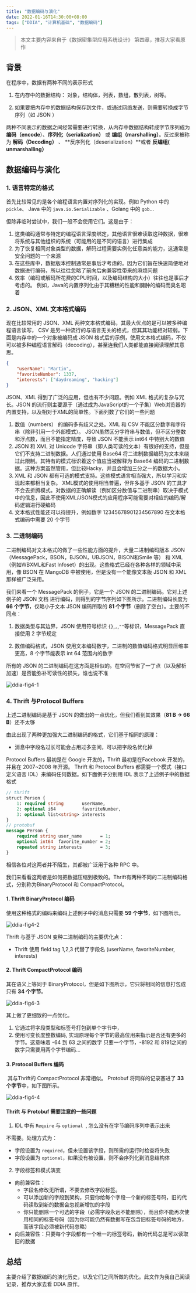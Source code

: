 ```yaml
---
title: "数据编码与演化"
date: 2022-01-16T14:30:00+08:00
tags: ["DDIA", "计算机基础", "数据编码"]
---
```


> 本文主要内容来自于《数据密集型应用系统设计》 第四章，推荐大家看原作

## 背景

在程序中，数据有两种不同的表示形式

1. 在内存中的数据结构： 对象，结构体，列表，数组，散列表，树等。

2. 如果要把内存中的数据结构保存到文件，或通过网络发送，则需要转换成字节序列（如 JSON ）

两种不同表示的数据之间经常需要进行转换，从内存中数据结构转成字节序列成为 **编码（encode**）、**序列化（serialization）** 或 **编组（marshalling）**。反过来被称为 **解码（Decoding）** 、 **反序列化（deserialization）**或者 **反编组( unmarshalling）**

## 数据编码与演化

### 1. 语言特定的格式

首先比较常见的是各个编程语言内置对序列化的实现。例如 Python 中的 `pickle`、 Java 中的 `java.io.Serializable` 、Golang 中的 `gob`...  

但除非临时尝试中，我们一般不会使用它们。这是由于：

1. 这类编码通常与特定的编程语言深度绑定，其他语言很难读取这种数据，很难将系统与其他组织的系统（可能用的是不同的语言）进行集成
2. 为了恢复相同对象类型的数据，解码过程需要实例化任意类的能力，这通常是安全问题的一个来源
3. 在这些库中，数据版本控制通常是事后才考虑的。因为它们旨在快速简便地对数据进行编码，所以往往忽略了前向后向兼容性带来的麻烦问题
4. 效率（编码或解码所花费的CPU时间，以及编码结构的大小）往往也是事后才考虑的。 例如，Java的内置序列化由于其糟糕的性能和臃肿的编码而臭名昭着

### 2. JSON、XML 文本格式编码

现在比较常用的 JSON、XML 两种文本格式编码，其最大优点的是可以被多种编程语言读写， CSV 是另一种流行的与语言无关的格式，但其其功能相对较弱。下面是内存中的一个对象被编码成 JSON 格式后的示例，使用文本格式编码，不仅可以被多种编程语言解码（decoding），甚至连我们人类都能直接阅读理解其意思。

```json
{
    "userName": "Martin",
    "favoriteNumber": 1337,
    "interests": ["daydreaming", "hacking"]
}
```

JSON、XML 得到了广泛的应用，但也有不少问题。例如 XML 格式的复杂与冗长。JSON 的流行则主要源于（通过成为JavaScript的一个子集）Web浏览器的内置支持，以及相对于XML的简单性。下面列数了它们的一些问题

1. 数值（numbers） 的编码多有歧义之处。XML 和 CSV 不能区分数字和字符串（除非引用一个外部模式）。 JSON虽然区分字符串与数值，但不区分整数和浮点数，而且不能指定精度，导致 JSON 不能表示 int64 中特别大的数值
2. JSON 和 XML 对 Unicode 字符串（即人类可读的文本）有很好的支持，但是它们不支持二进制数据。人们通过使用 Base64 将二进制数据编码为文本来绕过此限制。其特有的模式标识着这个值应当被解释为 Base64 编码的二进制数据。这种方案虽然管用，但比较Hacky，并且会增加三分之一的数据大小。
3. XML 和 JSON 都有可选的模式支持。这些模式语言相当强大，所以学习和实现起来都相当复杂。 XML模式的使用相当普遍，但许多基于 JSON 的工具才不会去折腾模式。对数据的正确解读（例如区分数值与二进制串）取决于模式中的信息，因此不使用XML/JSON模式的应用程序可能需要对相应的编码/解码逻辑进行硬编码
4. 文本格式性能还可以待提升，例如数字  12345678901234567890 在文本格式编码中需要 20 个字节

### 3. 二进制编码

二进制编码对文本格式的做了一些性能方面的提升，大量二进制编码版本 JSON（MessagePack，BSON，BJSON，UBJSON，BISON和Smile 等） 和 XML（例如WBXML和Fast Infoset）的出现。这些格式已经在各种各样的领域中采用，像 BSON 在 MangoDB 中被使用，但是没有一个能像文本版 JSON 和 XML 那样被广泛采用。

我们来看一个 MessagePack 的例子，它是一个 JSON 的二进制编码。它对上述例子的 JSON 文档 进行编码，则得到的字节序列如下图所示。二进制编码长度为 **66 个字节**，仅略小于文本 JSON 编码所取的 **81 个字节**（删除了空白）。主要的不同点：

1. 数据类型与其边界，JSON 使用符号标识 `{}`,`,`,`""`等标识，MessagePack 直接使用 2 字节规定

2. 数值编码格式，JSON 使用文本编码数字，二进制的数值编码格式明显压缩率更高，8 个字节能表示 int 64 范围内的数字

所有的 JSON 的二进制编码在这方面是相似的。在空间节省了一丁点（以及解析加速）是否能弥补可读性的损失，谁也说不准

![ddia-fig4-1](http://ganghuan.oss-cn-shenzhen.aliyuncs.com/img/ddia-fig4-1-2022-01-17.png)



### 4. Thrift 与Protocol Buffers

上述二进制编码是基于 JSON 的做出的一点优化，但我们看到其效果（**81 B -> 66 B**）还不太够

由此出现了两种更加强大二进制编码的格式，它们基于相同的原理：

- 消息中字段名过长可能会占用过多空间，可以把字段名优化掉

Protocol Buffers 最初是在 Google 开发的，Thrift 最初是在Facebook 开发的，并且在 2007~2008 年开源。 Thrift 和 Protocol Buffers 都需要一个模式（接口定义语言 IDL）来编码任何数据。如下面例子分别用 IDL 表示了上述例子中的数据格式

```protobuf
// thrift 
struct Person {
    1: required string       userName,
    2: optional i64          favoriteNumber,
    3: optional list<string> interests
}
// protobuf
message Person {
    required string user_name       = 1;
    optional int64  favorite_number = 2;
    repeated string interests       = 3;
}
```

相信各位对这两者并不陌生，其都被广泛用于各种 RPC 中。

我们来看看这两者是如何把数据压缩到极致的。Thrift有两种不同的二进制编码格式，分别称为BinaryProtocol 和 CompactProtocol。

#### 1. Thrift BinaryProtocol 编码

使用这种格式的编码来编码上述例子中的消息只需要 **59 个字节**，如下图所示。

![ddia-fig4-2](http://ganghuan.oss-cn-shenzhen.aliyuncs.com/img/ddia-fig4-2-2022-01-17.png)

 Thrift 与基于 JSON 变种二进制编码的主要优化点：

- Thrift 使用 field tag  1,2,3  代替了字段名 (userName, favoriteNumber, interests)

#### 2. Thrift CompactProtocol 编码

其在语义上等同于 BinaryProtocol，但是如下图所示，它只将相同的信息打包成只有 **34 个字节**。

![ddia-fig4-3](http://ganghuan.oss-cn-shenzhen.aliyuncs.com/img/ddia-fig4-3-2022-01-17.png)

其上做了更细致的一点优化。

1. 它通过将字段类型和标签号打包到单个字节中，
2. 使用可变长度整数编码, 实现原理每个字节的最高位用来指示是否还有更多的字节。这意味着 -64 到 63 之间的数字 只要一个字节，-8192 和 8191之间的数字只需要用两个字节编码...

#### 3. Protocol Buffers 编码

​	其与Thrift的 CompactProtocol 非常相似。 Protobuf 将同样的记录塞进了 **33 个字节**中，如下图所示。

![ddia-fig4-4](http://ganghuan.oss-cn-shenzhen.aliyuncs.com/img/ddia-fig4-4-2022-01-17.png)

#### Thrift 与 Protobuf 需要注意的一些问题

1. IDL 中有 `Require` 与 `optional `, 怎么没有在字节编码序列中表示出来

不需要。处理方式为：

- 字段设置为 `required`，但未设置该字段，则所需的运行时检查将失败
- 字段设置为 `optional`，如果没有被设置，则不会序列化到消息结构体

2. 字段标签和模式演变

- 向前兼容性：
  - 字段名修改无所谓，不要去修改字段标签。
  - 可以添加新的字段到架构，只要你给每个字段一个新的标签号码，旧的代码读取到新的数据会忽视新增加的字段
  - 你只能删除一个可选的字段（必需字段永远不能删除），而且你不能再次使用相同的标签号码（因为你可能仍然有数据写在包含旧标签号码的地方，而该字段必须被新代码忽略）
- 向后兼容性：只要每个字段都有一个唯一的标签号码，新的代码总是可以读取旧的数据

## 总结

主要介绍了数据编码的演化历史，以及它们之间所做的优化。此文作为我自己阅读记录，推荐大家去看 DDIA 原作。
